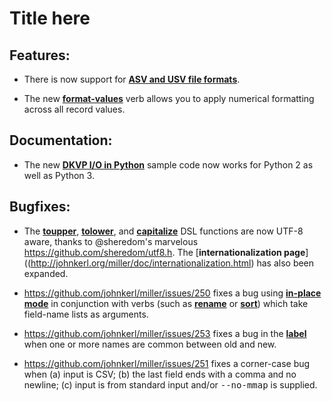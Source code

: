 # Title here

## Features:

* There is now support for [**ASV and USV file formats**](http://johnkerl.org/miller/doc/file-formats.html#CSV/TSV/ASV/USV/etc.).

* The new [**format-values**](http://johnkerl.org/miller/doc/reference-verbs.html#format-values) verb allows you to apply numerical formatting across all record values.

## Documentation:

* The new [**DKVP I/O in Python**](http://johnkerl.org/miller/doc/data-sharing.html#DKVP_I/O_in_Python) sample code now works for Python 2 as well as Python 3.

## Bugfixes: 

* The [**toupper**](http://johnkerl.org/miller/doc/reference-dsl.html#toupper), [**tolower**](http://johnkerl.org/miller/doc/reference-dsl.html#tolower), and [**capitalize**](http://johnkerl.org/miller/doc/reference-dsl.html#capitalize) DSL functions are now UTF-8 aware, thanks to @sheredom's marvelous https://github.com/sheredom/utf8.h. The [**internationalization page**]((http://johnkerl.org/miller/doc/internationalization.html) has also been expanded.

* https://github.com/johnkerl/miller/issues/250 fixes a bug using [**in-place mode**](https://johnkerl.org/miller/doc/reference.html#In-place_mode) in conjunction with verbs (such as [**rename**](http://johnkerl.org/miller/doc/reference-dsl.html#rename) or [**sort**](http://johnkerl.org/miller/doc/reference-dsl.html#sort)) which take field-name lists as arguments.

* https://github.com/johnkerl/miller/issues/253 fixes a bug in the [**label**](http://johnkerl.org/miller/doc/reference-verbs.html#label) when one or more names are common between old and new.

* https://github.com/johnkerl/miller/issues/251 fixes a corner-case bug when (a) input is CSV; (b) the last field ends with a comma and no newline; (c) input is from standard input and/or <tt>--no-mmap</tt> is supplied.
